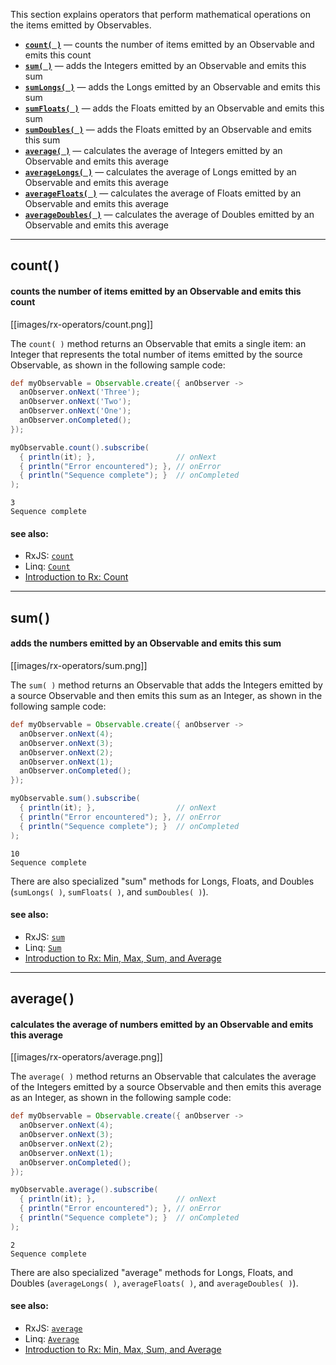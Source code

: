This section explains operators that perform mathematical operations on the items emitted by Observables.

* [**`count( )`**](Mathematical-Operators#count) — counts the number of items emitted by an Observable and emits this count
* [**`sum( )`**](Mathematical-Operators#sum) — adds the Integers emitted by an Observable and emits this sum
* [**`sumLongs( )`**](Mathematical-Operators#sum) — adds the Longs emitted by an Observable and emits this sum
* [**`sumFloats( )`**](Mathematical-Operators#sum) — adds the Floats emitted by an Observable and emits this sum
* [**`sumDoubles( )`**](Mathematical-Operators#sum) — adds the Floats emitted by an Observable and emits this sum
* [**`average( )`**](Mathematical-Operators#average) — calculates the average of Integers emitted by an Observable and emits this average
* [**`averageLongs( )`**](Mathematical-Operators#average) — calculates the average of Longs emitted by an Observable and emits this average
* [**`averageFloats( )`**](Mathematical-Operators#average) — calculates the average of Floats emitted by an Observable and emits this average
* [**`averageDoubles( )`**](Mathematical-Operators#average) — calculates the average of Doubles emitted by an Observable and emits this average

***

## count( )
#### counts the number of items emitted by an Observable and emits this count
[[images/rx-operators/count.png]]

The `count( )` method returns an Observable that emits a single item: an Integer that represents the total number of items emitted by the source Observable, as shown in the following sample code:
```groovy
def myObservable = Observable.create({ anObserver ->
  anObserver.onNext('Three');
  anObserver.onNext('Two');
  anObserver.onNext('One');
  anObserver.onCompleted();
});

myObservable.count().subscribe(
  { println(it); },                  // onNext
  { println("Error encountered"); }, // onError
  { println("Sequence complete"); }  // onCompleted
);
```
```
3
Sequence complete
```

#### see also:
* RxJS: <a href="https://github.com/Reactive-Extensions/RxJS/wiki/Observable#wiki-count">`count`</a>
* Linq: <a href="http://msdn.microsoft.com/en-us/library/hh229470(v=vs.103).aspx">`Count`</a>
* <a href="http://www.introtorx.com/Content/v1.0.10621.0/07_Aggregation.html#Count">Introduction to Rx: Count</a>

***

## sum( )
#### adds the numbers emitted by an Observable and emits this sum
[[images/rx-operators/sum.png]]

The `sum( )` method returns an Observable that adds the Integers emitted by a source Observable and then emits this sum as an Integer, as shown in the following sample code:
```groovy
def myObservable = Observable.create({ anObserver ->
  anObserver.onNext(4);
  anObserver.onNext(3);
  anObserver.onNext(2);
  anObserver.onNext(1);
  anObserver.onCompleted();
});

myObservable.sum().subscribe(
  { println(it); },                  // onNext
  { println("Error encountered"); }, // onError
  { println("Sequence complete"); }  // onCompleted
);
```
```
10
Sequence complete
```
There are also specialized "sum" methods for Longs, Floats, and Doubles (`sumLongs( )`, `sumFloats( )`, and `sumDoubles( )`).

#### see also:
* RxJS: <a href="https://github.com/Reactive-Extensions/RxJS/wiki/Observable#wiki-sum">`sum`</a>
* Linq: <a href="http://msdn.microsoft.com/en-us/library/system.reactive.linq.observable.sum(v=vs.103).aspx">`Sum`</a>
* <a href="http://www.introtorx.com/Content/v1.0.10621.0/07_Aggregation.html#MaxAndMin">Introduction to Rx: Min, Max, Sum, and Average</a>

***

## average( )
#### calculates the average of numbers emitted by an Observable and emits this average
[[images/rx-operators/average.png]]

The `average( )` method returns an Observable that calculates the average of the Integers emitted by a source Observable and then emits this average as an Integer, as shown in the following sample code:
```groovy
def myObservable = Observable.create({ anObserver ->
  anObserver.onNext(4);
  anObserver.onNext(3);
  anObserver.onNext(2);
  anObserver.onNext(1);
  anObserver.onCompleted();
});

myObservable.average().subscribe(
  { println(it); },                  // onNext
  { println("Error encountered"); }, // onError
  { println("Sequence complete"); }  // onCompleted
);
```
```
2
Sequence complete
```
There are also specialized "average" methods for Longs, Floats, and Doubles (`averageLongs( )`, `averageFloats( )`, and `averageDoubles( )`).

#### see also:
* RxJS: <a href="https://github.com/Reactive-Extensions/RxJS/wiki/Observable#wiki-average">`average`</a>
* Linq: <a href="http://msdn.microsoft.com/en-us/library/system.reactive.linq.observable.average(v=vs.103).aspx">`Average`</a>
* <a href="http://www.introtorx.com/Content/v1.0.10621.0/07_Aggregation.html#MaxAndMin">Introduction to Rx: Min, Max, Sum, and Average</a>
